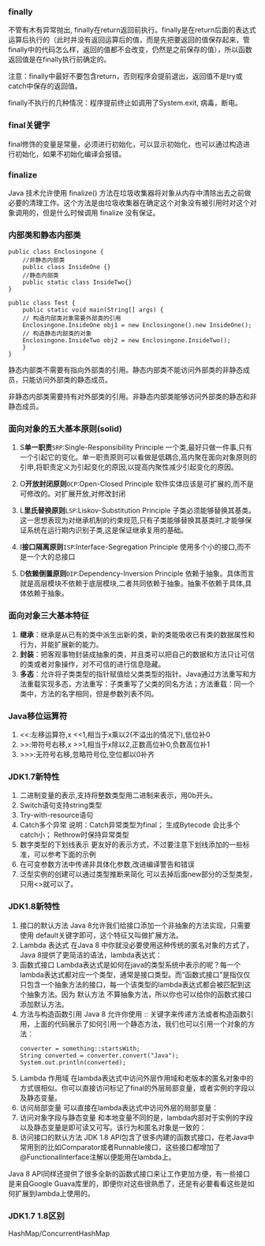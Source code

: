 ### finally

不管有木有异常抛出, finally在return返回前执行。finally是在return后面的表达式运算后执行的（此时并没有返回运算后的值，而是先把要返回的值保存起来，管finally中的代码怎么样，返回的值都不会改变，仍然是之前保存的值），所以函数返回值是在finally执行前确定的。

注意：finally中最好不要包含return，否则程序会提前退出，返回值不是try或catch中保存的返回值。

finally不执行的几种情况：程序提前终止如调用了System.exit, 病毒，断电。

### final关键字

final修饰的变量是常量，必须进行初始化，可以显示初始化，也可以通过构造进行初始化，如果不初始化编译会报错。

### finalize

Java 技术允许使用 finalize\(\) 方法在垃圾收集器将对象从内存中清除出去之前做必要的清理工作。这个方法是由垃圾收集器在确定这个对象没有被引用时对这个对象调用的，但是什么时候调用 finalize 没有保证。

### 内部类和静态内部类

```
public class Enclosingone {
    //非静态内部类
    public class InsideOne {}
    //静态内部类
    public static class InsideTwo{}
}

public class Test {
    public static void main(String[] args) {
    // 构造内部类对象需要外部类的引用
    Enclosingone.InsideOne obj1 = new Enclosingone().new InsideOne();
    // 构造静态内部类的对象
    Enclosingone.InsideTwo obj2 = new Enclosingone.InsideTwo();
    }
}
```

静态内部类不需要有指向外部类的引用。静态内部类不能访问外部类的非静态成员，只能访问外部类的静态成员。

非静态内部类需要持有对外部类的引用。非静态内部类能够访问外部类的静态和非静态成员。

### **面向对象的五大基本原则\(solid\)**

1. S**单一职责**`SRP`:Single-Responsibility Principle 一个类,最好只做一件事,只有一个引起它的变化。单一职责原则可以看做是低耦合,高内聚在面向对象原则的引申,将职责定义为引起变化的原因,以提高内聚性减少引起变化的原因。

2. O**开放封闭原则**`OCP`:Open-Closed Principle 软件实体应该是可扩展的,而不是可修改的。对扩展开放,对修改封闭

3. L**里氏替换原则**`LSP`:Liskov-Substitution Principle 子类必须能够替换其基类。这一思想表现为对继承机制的约束规范,只有子类能够替换其基类时,才能够保证系统在运行期内识别子类,这是保证继承复用的基础。

4. I**接口隔离原则**`ISP`:Interface-Segregation Principle 使用多个小的接口,而不是一个大的总接口

5. D**依赖倒置原则**`DIP`:Dependency-Inversion Principle 依赖于抽象。具体而言就是高层模块不依赖于底层模块,二者共同依赖于抽象。抽象不依赖于具体,具体依赖于抽象。

### 面向对象三大基本特征

1. **继承**：继承是从已有的类中派生出新的类，新的类能吸收已有类的数据属性和行为，并能扩展新的能力。
2. **封装**：把客观事物封装成抽象的类，并且类可以把自己的数据和方法只让可信的类或者对象操作，对不可信的进行信息隐藏。
3. **多态**：允许将子类类型的指针赋值给父类类型的指针。Java通过方法重写和方法重载实现多态，方法重写：子类重写了父类的同名方法；方法重载：同一个类中，方法的名字相同，但是参数列表不同。

### **Java移位运算符**

1. &lt;&lt;:左移运算符,x &lt;&lt;1,相当于x乘以2\(不溢出的情况下\),低位补0
2. &gt;&gt;:带符号右移,x &gt;&gt;1,相当于x除以2,正数高位补0,负数高位补1
3. &gt;&gt;&gt;:无符号右移,忽略符号位,空位都以0补齐

### JDK1.7新特性

1. 二进制变量的表示,支持将整数类型用二进制来表示，用0b开头。
2. Switch语句支持string类型 
3. Try-with-resource语句 
4. Catch多个异常 说明：Catch异常类型为final； 生成Bytecode 会比多个catch小； Rethrow时保持异常类型
5. 数字类型的下划线表示 更友好的表示方式，不过要注意下划线添加的一些标准，可以参考下面的示例
6. 在可变参数方法中传递非具体化参数,改进编译警告和错误 
7. 泛型实例的创建可以通过类型推断来简化 可以去掉后面new部分的泛型类型，只用&lt;&gt;就可以了。

### JDK1.8新特性

1. 接口的默认方法
   Java 8允许我们给接口添加一个非抽象的方法实现，只需要使用 default关键字即可，这个特征又叫做扩展方法。
2. Lambda 表达式
   在Java 8 中你就没必要使用这种传统的匿名对象的方式了，Java 8提供了更简洁的语法，lambda表达式：
3. 函数式接口
   Lambda表达式是如何在java的类型系统中表示的呢？每一个lambda表达式都对应一个类型，通常是接口类型。而“函数式接口”是指仅仅只包含一个抽象方法的接口，每一个该类型的lambda表达式都会被匹配到这个抽象方法。因为 默认方法 不算抽象方法，所以你也可以给你的函数式接口添加默认方法。
4. 方法与构造函数引用
   Java 8 允许你使用 :: 关键字来传递方法或者构造函数引用，上面的代码展示了如何引用一个静态方法，我们也可以引用一个对象的方法：
   ```
   converter = something::startsWith;
   String converted = converter.convert("Java");
   System.out.println(converted);
   ```
5. Lambda 作用域
   在lambda表达式中访问外层作用域和老版本的匿名对象中的方式很相似。你可以直接访问标记了final的外层局部变量，或者实例的字段以及静态变量。
6. 访问局部变量
   可以直接在lambda表达式中访问外层的局部变量：
7. 访问对象字段与静态变量
   和本地变量不同的是，lambda内部对于实例的字段以及静态变量是即可读又可写。该行为和匿名对象是一致的：
8. 访问接口的默认方法
   JDK 1.8 API包含了很多内建的函数式接口，在老Java中常用到的比如Comparator或者Runnable接口，这些接口都增加了@FunctionalInterface注解以便能用在lambda上。

Java 8 API同样还提供了很多全新的函数式接口来让工作更加方便，有一些接口是来自Google Guava库里的，即便你对这些很熟悉了，还是有必要看看这些是如何扩展到lambda上使用的。 

### JDK1.7 1.8区别

HashMap/ConcurrentHashMap

